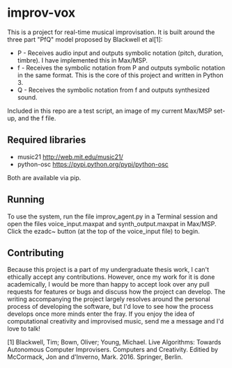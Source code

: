 # improv-vox

This is a project for real-time musical improvisation. It is built around the three part "PfQ" model proposed by Blackwell et al[1]:

* P - Receives audio input and outputs symbolic notation (pitch, duration, timbre). I have implemented this in Max/MSP.
* f - Receives the symbolic notation from P and outputs symbolic notation in the same format. This is the core of this project and written in Python 3.
* Q - Receives the symbolic notation from f and outputs synthesized sound.

Included in this repo are a test script, an image of my current Max/MSP set-up, and the f file.

## Required libraries

* music21 http://web.mit.edu/music21/
* python-osc https://pypi.python.org/pypi/python-osc

Both are available via pip.

## Running

To use the system, run the file improv_agent.py in a Terminal session and open the files voice_input.maxpat and synth_output.maxpat in Max/MSP. Click the ezadc~ button (at the top of the voice_input file) to begin.

## Contributing

Because this project is a part of my undergraduate thesis work, I can't ethically accept any contributions. However, once my work for it is done academically, I would be more than happy to accept look over any pull requests for features or bugs and discuss how the project can develop. The writing accompanying the project largely resolves around the personal process of developing the software, but I'd love to see how the process develops once more minds enter the fray. If you enjoy the idea of computational creativity and improvised music, send me a message and I'd love to talk!

[1] Blackwell, Tim; Bown, Oliver; Young, Michael. Live Algorithms: Towards Autonomous Computer Improvisers. Computers and Creativity. Editied by McCormack, Jon and d'Inverno, Mark. 2016. Springer, Berlin.